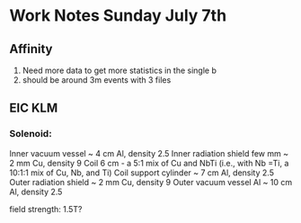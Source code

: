 # Work Notes Sunday July 7th

## Affinity

1. Need more data to get more statistics in the single b
1. should be around 3m events with 3 files

## EIC KLM

### Solenoid:

Inner vacuum vessel ~ 4 cm Al, density 2.5
 Inner radiation shield few mm ~ 2 mm Cu, density 9
 Coil 6 cm - a 5:1 mix of Cu and NbTi (i.e., with Nb =Ti, a 10:1:1 mix of Cu, Nb, and Ti)
 Coil support cylinder ~ 7 cm Al, density 2.5
 Outer radiation shield ~ 2 mm Cu, density 9
 Outer vacuum vessel Al ~ 10 cm Al, density 2.5

field strength: 1.5T?

